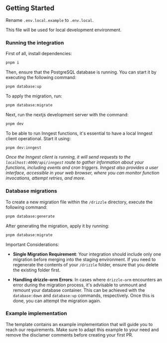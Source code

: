## Getting Started

Rename `.env.local.example` to `.env.local`.

This file will be used for local development environment.

### Running the integration

First of all, install dependencies:

```bash
pnpm i
```

Then, ensure that the PostgreSQL database is running. You can start it by executing the following command:

```bash
pnpm database:up
```

To apply the migration, run:

```bash
pnpm database:migrate
```

Next, run the nextjs development server with the command:

```bash
pnpm dev
```

To be able to run Inngest functions, it's essential to have a local Inngest client operational. Start it using:

```bash
pnpm dev:inngest
```

_Once the Inngest client is running, it will send requests to the `localhost:4000/api/inngest` route to gather information about your functions, including events and cron triggers. Inngest also provides a user interface, accessible in your web browser, where you can monitor function invocations, attempt retries, and more._

### Database migrations

To create a new migration file within the `/drizzle` directory, execute the following command:

```bash
pnpm database:generate
```

After generating the migration, apply it by running:

```bash
pnpm database:migrate
```

Important Considerations:

- **Single Migration Requirement**: Your integration should include only one migration before merging into the staging environment. If you need to regenerate the contents of your `/drizzle` folder, ensure that you delete the existing folder first.

- **Handling drizzle-orm Errors**: In cases where `drizzle-orm` encounters an error during the migration process, it's advisable to unmount and remount your database container. This can be achieved with the `database:down` and `database:up` commands, respectively. Once this is done, you can attempt the migration again.

### Example implementation

The template contains an example implementation that will guide you to reach our requirements. Make sure
to adapt this example to your need and remove the disclamer comments before creating your first PR.
